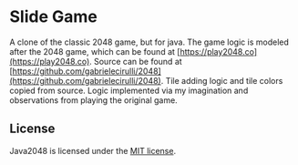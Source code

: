 # Slide Game
A clone of the classic 2048 game, but for java.  The game logic is modeled after the 2048 game, which can be found at [https://play2048.co](https://play2048.co).  Source can be found at [https://github.com/gabrielecirulli/2048](https://github.com/gabrielecirulli/2048).  Tile adding logic and tile colors copied from source.  Logic implemented via my imagination and observations from playing the original game.

## License
Java2048 is licensed under the [MIT license](LICENSE).
